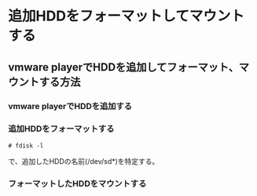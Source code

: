 # 追加HDDをフォーマットしてマウントする
## vmware playerでHDDを追加してフォーマット、マウントする方法
### vmware playerでHDDを追加する

### 追加HDDをフォーマットする
```
# fdisk -l
```
で、追加したHDDの名前(/dev/sd*)を特定する。

### フォーマットしたHDDをマウントする
 
